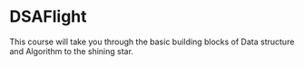 # DSAFlight
This course will take you through the basic building blocks of Data structure and Algorithm to the shining star.
